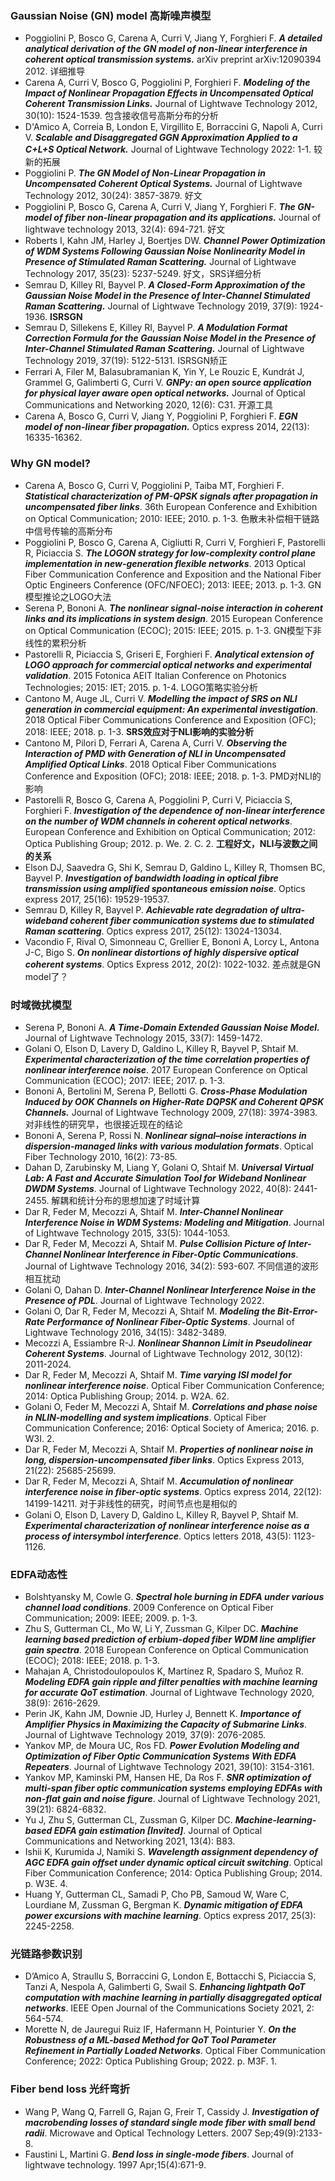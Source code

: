 ### Gaussian Noise (GN) model 高斯噪声模型
- Poggiolini P, Bosco G, Carena A, Curri V, Jiang Y, Forghieri F. _**A detailed analytical derivation of the GN model of non-linear interference in coherent optical transmission systems.**_ arXiv preprint arXiv:12090394 2012. 详细推导
- Carena A, Curri V, Bosco G, Poggiolini P, Forghieri F. _**Modeling of the Impact of Nonlinear Propagation Effects in Uncompensated Optical Coherent Transmission Links.**_ Journal of Lightwave Technology 2012, 30(10): 1524-1539. 包含接收信号高斯分布的分析
- D'Amico A, Correia B, London E, Virgillito E, Borraccini G, Napoli A, Curri V. _**Scalable and Disaggregated GGN Approximation Applied to a C+L+S Optical Network.**_ Journal of Lightwave Technology 2022: 1-1. 较新的拓展
- Poggiolini P. _**The GN Model of Non-Linear Propagation in Uncompensated Coherent Optical Systems.**_ Journal of Lightwave Technology 2012, 30(24): 3857-3879. 好文
- Poggiolini P, Bosco G, Carena A, Curri V, Jiang Y, Forghieri F. _**The GN-model of fiber non-linear propagation and its applications.**_ Journal of lightwave technology 2013, 32(4): 694-721. 好文
- Roberts I, Kahn JM, Harley J, Boertjes DW. _**Channel Power Optimization of WDM Systems Following Gaussian Noise Nonlinearity Model in Presence of Stimulated Raman Scattering.**_ Journal of Lightwave Technology 2017, 35(23): 5237-5249. 好文，SRS详细分析
- Semrau D, Killey RI, Bayvel P. _**A Closed-Form Approximation of the Gaussian Noise Model in the Presence of Inter-Channel Stimulated Raman Scattering.**_ Journal of Lightwave Technology 2019, 37(9): 1924-1936.  **ISRSGN**
- Semrau D, Sillekens E, Killey RI, Bayvel P. _**A Modulation Format Correction Formula for the Gaussian Noise Model in the Presence of Inter-Channel Stimulated Raman Scattering.**_ Journal of Lightwave Technology 2019, 37(19): 5122-5131. ISRSGN矫正
- Ferrari A, Filer M, Balasubramanian K, Yin Y, Le Rouzic E, Kundrát J, Grammel G, Galimberti G, Curri V. _**GNPy: an open source application for physical layer aware open optical networks.**_ Journal of Optical Communications and Networking 2020, 12(6): C31. 开源工具
- Carena A, Bosco G, Curri V, Jiang Y, Poggiolini P, Forghieri F. _**EGN model of non-linear fiber propagation.**_ Optics express 2014, 22(13): 16335-16362.


### Why GN model?
- Carena A, Bosco G, Curri V, Poggiolini P, Taiba MT, Forghieri F. **_Statistical characterization of PM-QPSK signals after propagation in uncompensated fiber links_**.  36th European Conference and Exhibition on Optical Communication; 2010: IEEE; 2010. p. 1-3. 色散未补偿相干链路中信号传输的高斯分布
- Poggiolini P, Bosco G, Carena A, Cigliutti R, Curri V, Forghieri F, Pastorelli R, Piciaccia S. **_The LOGON strategy for low-complexity control plane implementation in new-generation flexible networks_**.  2013 Optical Fiber Communication Conference and Exposition and the National Fiber Optic Engineers Conference (OFC/NFOEC); 2013: IEEE; 2013. p. 1-3. GN模型推论之LOGO大法
- Serena P, Bononi A. **_The nonlinear signal-noise interaction in coherent links and its implications in system design_**.  2015 European Conference on Optical Communication (ECOC); 2015: IEEE; 2015. p. 1-3. GN模型下非线性的累积分析
- Pastorelli R, Piciaccia S, Griseri E, Forghieri F. **_Analytical extension of LOGO approach for commercial optical networks and experimental validation_**.  2015 Fotonica AEIT Italian Conference on Photonics Technologies; 2015: IET; 2015. p. 1-4. LOGO策略实验分析
- Cantono M, Auge JL, Curri V. **_Modelling the impact of SRS on NLI generation in commercial equipment: An experimental investigation_**.  2018 Optical Fiber Communications Conference and Exposition (OFC); 2018: IEEE; 2018. p. 1-3. **SRS效应对于NLI影响的实验分析**
- Cantono M, Pilori D, Ferrari A, Carena A, Curri V. **_Observing the Interaction of PMD with Generation of NLI in Uncompensated Amplified Optical Links_**.  2018 Optical Fiber Communications Conference and Exposition (OFC); 2018: IEEE; 2018. p. 1-3. PMD对NLI的影响
- Pastorelli R, Bosco G, Carena A, Poggiolini P, Curri V, Piciaccia S, Forghieri F. **_Investigation of the dependence of non-linear interference on the number of WDM channels in coherent optical networks_**.  European Conference and Exhibition on Optical Communication; 2012: Optica Publishing Group; 2012. p. We. 2. C. 2. **工程好文，NLI与波数之间的关系**
- Elson DJ, Saavedra G, Shi K, Semrau D, Galdino L, Killey R, Thomsen BC, Bayvel P. **_Investigation of bandwidth loading in optical fibre transmission using amplified spontaneous emission noise_**. Optics express 2017, 25(16): 19529-19537.
- Semrau D, Killey R, Bayvel P. **_Achievable rate degradation of ultra-wideband coherent fiber communication systems due to stimulated Raman scattering_**. Optics express 2017, 25(12): 13024-13034.
- Vacondio F, Rival O, Simonneau C, Grellier E, Bononi A, Lorcy L, Antona J-C, Bigo S. **_On nonlinear distortions of highly dispersive optical coherent systems_**. Optics Express 2012, 20(2): 1022-1032. 差点就是GN model了？


### 时域微扰模型
- Serena P, Bononi A. **_A Time-Domain Extended Gaussian Noise Model._** Journal of Lightwave Technology 2015, 33(7): 1459-1472.
- Golani O, Elson D, Lavery D, Galdino L, Killey R, Bayvel P, Shtaif M. **_Experimental characterization of the time correlation properties of nonlinear interference noise_**.  2017 European Conference on Optical Communication (ECOC); 2017: IEEE; 2017. p. 1-3.
- Bononi A, Bertolini M, Serena P, Bellotti G. **_Cross-Phase Modulation Induced by OOK Channels on Higher-Rate DQPSK and Coherent QPSK Channels._** Journal of Lightwave Technology 2009, 27(18): 3974-3983. 对非线性的研究早，也很接近现在的结论
- Bononi A, Serena P, Rossi N. **_Nonlinear signal–noise interactions in dispersion-managed links with various modulation formats_**. Optical Fiber Technology 2010, 16(2): 73-85.
- Dahan D, Zarubinsky M, Liang Y, Golani O, Shtaif M. **_Universal Virtual Lab: A Fast and Accurate Simulation Tool for Wideband Nonlinear DWDM Systems_**. Journal of Lightwave Technology 2022, 40(8): 2441-2455. 解耦和统计分布的思想加速了时域计算
- Dar R, Feder M, Mecozzi A, Shtaif M. **_Inter-Channel Nonlinear Interference Noise in WDM Systems: Modeling and Mitigation_**. Journal of Lightwave Technology 2015, 33(5): 1044-1053.
- Dar R, Feder M, Mecozzi A, Shtaif M. **_Pulse Collision Picture of Inter-Channel Nonlinear Interference in Fiber-Optic Communications_**. Journal of Lightwave Technology 2016, 34(2): 593-607. 不同信道的波形相互扰动
- Golani O, Dahan D. **_Inter-Channel Nonlinear Interference Noise in the Presence of PDL_**. Journal of Lightwave Technology 2022.
- Golani O, Dar R, Feder M, Mecozzi A, Shtaif M. **_Modeling the Bit-Error-Rate Performance of Nonlinear Fiber-Optic Systems_**. Journal of Lightwave Technology 2016, 34(15): 3482-3489.
- Mecozzi A, Essiambre R-J. **_Nonlinear Shannon Limit in Pseudolinear Coherent Systems_**. Journal of Lightwave Technology 2012, 30(12): 2011-2024.
- Dar R, Feder M, Mecozzi A, Shtaif M. **_Time varying ISI model for nonlinear interference noise_**.  Optical Fiber Communication Conference; 2014: Optica Publishing Group; 2014. p. W2A. 62.
- Golani O, Feder M, Mecozzi A, Shtaif M. **_Correlations and phase noise in NLIN-modelling and system implications_**.  Optical Fiber Communication Conference; 2016: Optical Society of America; 2016. p. W3I. 2.
- Dar R, Feder M, Mecozzi A, Shtaif M. **_Properties of nonlinear noise in long, dispersion-uncompensated fiber links_**. Optics Express 2013, 21(22): 25685-25699.
- Dar R, Feder M, Mecozzi A, Shtaif M. **_Accumulation of nonlinear interference noise in fiber-optic systems_**. Optics express 2014, 22(12): 14199-14211. 对于非线性的研究，时间节点也是相似的
- Golani O, Elson D, Lavery D, Galdino L, Killey R, Bayvel P, Shtaif M. **_Experimental characterization of nonlinear interference noise as a process of intersymbol interference_**. Optics letters 2018, 43(5): 1123-1126.

### EDFA动态性
- Bolshtyansky M, Cowle G. **_Spectral hole burning in EDFA under various channel load conditions_**.  2009 Conference on Optical Fiber Communication; 2009: IEEE; 2009. p. 1-3.
- Zhu S, Gutterman CL, Mo W, Li Y, Zussman G, Kilper DC. **_Machine learning based prediction of erbium-doped fiber WDM line amplifier gain spectra_**.  2018 European Conference on Optical Communication (ECOC); 2018: IEEE; 2018. p. 1-3.
- Mahajan A, Christodoulopoulos K, Martínez R, Spadaro S, Muñoz R. **_Modeling EDFA gain ripple and filter penalties with machine learning for accurate QoT estimation_**. Journal of Lightwave Technology 2020, 38(9): 2616-2629.
- Perin JK, Kahn JM, Downie JD, Hurley J, Bennett K. **_Importance of Amplifier Physics in Maximizing the Capacity of Submarine Links_**. Journal of Lightwave Technology 2019, 37(9): 2076-2085.
- Yankov MP, de Moura UC, Ros FD. **_Power Evolution Modeling and Optimization of Fiber Optic Communication Systems With EDFA Repeaters_**. Journal of Lightwave Technology 2021, 39(10): 3154-3161.
- Yankov MP, Kaminski PM, Hansen HE, Da Ros F. **_SNR optimization of multi-span fiber optic communication systems employing EDFAs with non-flat gain and noise figure_**. Journal of Lightwave Technology 2021, 39(21): 6824-6832.
- Yu J, Zhu S, Gutterman CL, Zussman G, Kilper DC. **_Machine-learning-based EDFA gain estimation [Invited]_**. Journal of Optical Communications and Networking 2021, 13(4): B83.
- Ishii K, Kurumida J, Namiki S. **_Wavelength assignment dependency of AGC EDFA gain offset under dynamic optical circuit switching_**.  Optical Fiber Communication Conference; 2014: Optica Publishing Group; 2014. p. W3E. 4.
- Huang Y, Gutterman CL, Samadi P, Cho PB, Samoud W, Ware C, Lourdiane M, Zussman G, Bergman K. **_Dynamic mitigation of EDFA power excursions with machine learning_**. Optics express 2017, 25(3): 2245-2258.

### 光链路参数识别
- D’Amico A, Straullu S, Borraccini G, London E, Bottacchi S, Piciaccia S, Tanzi A, Nespola A, Galimberti G, Swail S. **_Enhancing lightpath QoT computation with machine learning in partially disaggregated optical networks_**. IEEE Open Journal of the Communications Society 2021, 2: 564-574.
- Morette N, de Jauregui Ruiz IF, Hafermann H, Pointurier Y. **_On the Robustness of a ML-based Method for QoT Tool Parameter Refinement in Partially Loaded Networks_**.  Optical Fiber Communication Conference; 2022: Optica Publishing Group; 2022. p. M3F. 1.
### Fiber bend loss 光纤弯折
- Wang P, Wang Q, Farrell G, Rajan G, Freir T, Cassidy J. **_Investigation of macrobending losses of standard single mode fiber with small bend radii_**. Microwave and Optical Technology Letters. 2007 Sep;49(9):2133-8.
- Faustini L, Martini G. **_Bend loss in single-mode fibers_**. Journal of lightwave technology. 1997 Apr;15(4):671-9.